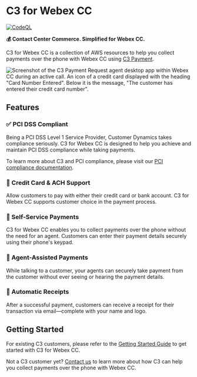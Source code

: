 # C3 for Webex CC

[![CodeQL](https://github.com/customer-dynamics/c3-webex-cc/actions/workflows/codeql.yml/badge.svg?branch=main)](https://github.com/customer-dynamics/c3-webex-cc/actions/workflows/codeql.yml)

**💰 Contact Center Commerce. Simplified for Webex CC.**

C3 for Webex CC is a collection of AWS resources to help you collect payments over the phone with Webex CC using [C3 Payment](https://www.customerdynamics.com/c3-payment).

![Screenshot of the C3 Payment Request agent desktop app within Webex CC during an active call. An icon of a credit card displayed with the heading "Card Number Entered". Below it is the message, "The customer has entered their credit card number".](./docs/images/agent-workspace.png 'C3 Payment Request agent desktop app')

## Features

### ✅ PCI DSS Compliant

Being a PCI DSS Level 1 Service Provider, Customer Dynamics takes compliance seriously. C3 for Webex CC is designed to help you achieve and maintain PCI DSS compliance while taking payments.

To learn more about C3 and PCI compliance, please visit our [PCI compliance documentation](./docs/PCI-COMPLIANCE.md).

### 🏦 Credit Card & ACH Support

Allow customers to pay with either their credit card or bank account. C3 for Webex CC supports customer choice in the payment process.

### 👤 Self-Service Payments

C3 for Webex CC enables you to collect payments over the phone without the need for an agent. Customers can enter their payment details securely using their phone's keypad.

### 👥 Agent-Assisted Payments

While talking to a customer, your agents can securely take payment from the customer without ever seeing or hearing the payment details.

### 🧾 Automatic Receipts

After a successful payment, customers can receive a receipt for their transaction via email—complete with your name and logo.

## Getting Started

For existing C3 customers, please refer to the [Getting Started Guide](./docs/GETTING-STARTED.md) to get started with C3 for Webex CC.

Not a C3 customer yet? [Contact us](https://www.customerdynamics.com/contact-us) to learn more about how C3 can help you collect payments over the phone with Webex CC.
